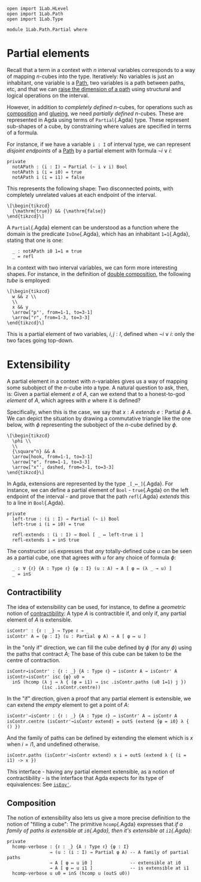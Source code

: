 ```
open import 1Lab.HLevel
open import 1Lab.Path
open import 1Lab.Type

module 1Lab.Path.Partial where
```

# Partial elements

Recall that a term in a context with $n$ interval variables corresponds
to a way of mapping $n$-cubes into the type. Iteratively: No variables
is just an inhabitant, one variable is a [Path], two variables is a path
between paths, etc, and that we can [raise the dimension of a path]
using structural and logical operations on the interval.

[path]: 1Lab.Path.html
[raise the dimension of a path]: 1Lab.Path.html#raising-dimension

However, in addition to _completely defined_ $n$-cubes, for operations
such as [composition] and [glueing], we need _partially defined_
$n$-cubes. These are represented in Agda using terms of `Partial`{.Agda}
type. These represent sub-shapes of a cube, by constraining where values
are specified in terms of a formula.

[composition]: agda://1Lab.Path#hfill
[glueing]: 1Lab.Univalence.html#Glue

For instance, if we have a variable `i : I` of interval type, we can
represent _disjoint endpoints_ of a [Path] by a partial element with
formula $\neg i \lor i$:

```
private
  notAPath : (i : I) → Partial (~ i ∨ i) Bool
  notAPath i (i = i0) = true
  notAPath i (i = i1) = false
```

This represents the following shape: Two disconnected points, with
completely unrelated values at each endpoint of the interval.

~~~{.quiver .short-2}
\[\begin{tikzcd}
  {\mathrm{true}} && {\mathrm{false}}
\end{tikzcd}\]
~~~

A `Partial`{.Agda} element can be understood as a function where the
domain is the predicate `IsOne`{.Agda}, which has an inhabitant
`1=1`{.Agda}, stating that one is one:

```
  _ : notAPath i0 1=1 ≡ true
  _ = refl
```

In a context with two interval variables, we can form more interesting
shapes. For instance, in the definition of [double composition], the
following _tube_ is employed:

[double composition]: 1Lab.Path.html#transitivity

~~~{.quiver}
\[\begin{tikzcd}
  w && z \\
  \\
  x && y
  \arrow["p"', from=1-1, to=3-1]
  \arrow["r", from=1-3, to=3-3]
\end{tikzcd}\]
~~~

This is a partial element of two variables, $i, j : I$, defined when
$\neg i \lor i$: only the two faces going top-down.

# Extensibility

A partial element in a context with $n$-variables gives us a way of
mapping some subobject of the $n$-cube into a type. A natural question
to ask, then, is: Given a partial element $e$ of $A$, can we extend that
to a honest-to-god _element_ of $A$, which agrees with $e$ where it is
defined?

Specifically, when this is the case, we say that $x : A$ _extends_ $e :
\mathrm{Partial}\ \phi\ A$. We can depict the situation by drawing a
commutative triangle like the one below, with $\phi$ representing the
subobject of the $n$-cube defined by $\phi$.

~~~{.quiver}
\[\begin{tikzcd}
  \phi \\
  \\
  {\square^n} && A
  \arrow[hook, from=1-1, to=3-1]
  \arrow["e", from=1-1, to=3-3]
  \arrow["x"', dashed, from=3-1, to=3-3]
\end{tikzcd}\]
~~~

In Agda, extensions are represented by the type `_[_↦_]`{.Agda}. For
instance, we can define a partial element of `Bool` - `true`{.Agda} on
the left endpoint of the interval - and prove that the path
`refl`{.Agda} _extends_ this to a line in `Bool`{.Agda}.

```
private
  left-true : (i : I) → Partial (~ i) Bool
  left-true i (i = i0) = true

  refl-extends : (i : I) → Bool [ _ ↦ left-true i ]
  refl-extends i = inS true
```

The constructor `inS` expresses that _any_ totally-defined cube $u$ can
be seen as a partial cube, one that agrees with $u$ for any choice of
formula $\phi$:

```
  _ : ∀ {ℓ} {A : Type ℓ} {φ : I} (u : A) → A [ φ ↦ (λ _ → u) ]
  _ = inS
```

## Contractibility

The idea of extensibility can be used, for instance, to define a
_geometric_ notion of [contractibility]: A type $A$ is contractible if,
and only if, any partial element of $A$ is extensible.

[contractibility]: agda://1Lab.HLevel#isContr

```
isContr' : {ℓ : _} → Type ℓ → _
isContr' A = {φ : I} (u : Partial φ A) → A [ φ ↦ u ]
```

In the "only if" direction, we can fill the cube defined by $\phi$ (for
any $\phi$) using the paths that contract $A$; The base of this cube can
be taken to be the centre of contraction.

```
isContr→isContr' : {ℓ : _} {A : Type ℓ} → isContr A → isContr' A
isContr→isContr' isc {φ} u0 =
  inS (hcomp (λ j → λ { (φ = i1) → isc .isContr.paths (u0 1=1) j })
             (isc .isContr.centre))
```

In the "if" direction, given a proof that any partial element is
extensible, we can extend the _empty_ element to get a point of $A$:

```
isContr'→isContr : {ℓ : _} {A : Type ℓ} → isContr' A → isContr A
isContr.centre (isContr'→isContr extend) = outS (extend {φ = i0} λ { () })
```

And the family of paths can be defined by extending the element which is
$x$ when $i = i1$, and undefined otherwise.

```
isContr.paths (isContr'→isContr extend) x i = outS (extend λ { (i = i1) -> x })
```

This interface - having any partial element extensible, as a notion of
contractibility - is the interface that Agda expects for its type of
equivalences: See [`isEqv'`](agda://1Lab.Equiv#isEqv').

## Composition

The notion of extensibility also lets us give a more precise definition
to the notion of "filling a cube": The primitive `hcomp`{.Agda}
expresses that _if a family of paths is extensible at `i0`{.Agda}, then
it's extensible at `i1`{.Agda}_:

```
private
  hcomp-verbose : {ℓ : _} {A : Type ℓ} {φ : I}
                → (u : (i : I) → Partial φ A) -- A family of partial paths
                → A [ φ ↦ u i0 ]              -- extensible at i0
                → A [ φ ↦ u i1 ]              -- is extensible at i1
  hcomp-verbose u u0 = inS (hcomp u (outS u0))
```